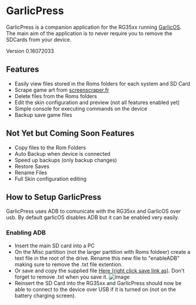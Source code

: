 # GarlicPress

GarlicPress is a companion application for the RG35xx running [GarlicOS](https://www.patreon.com/posts/garlicos-for-76561333). The main aim of the application is to never require you to remove the SDCards from your device.

Version 0.16072033
## Features
* Easily view files stored in the Roms folders for each system and SD Card
* Scrape game art from [screenscraper.fr](https://screenscraper.fr)
* Delete files from the Roms folders
* Edit the skin configuration and preview (not all features enabled yet)
* Simple console for executing commands on the device
* Backup save game files

## Not Yet but Coming Soon Features
* Copy files to the Rom Folders
* Auto Backup when device is connected
* Speed up backups (only backup changes)
* Restore Saves
* Rename Files
* Full Skin configuration editing

## How to Setup GarlicPress 
GarlicPress uses ADB to comunicate with the RG35xx and GarlicOS over usb. By default garlicOS disables ADB but it can be enabled very easily.
### Enabling ADB
* Insert the main SD card into a PC
* On the Misc partition (not the larger partition with Roms foldeer) create a text file in the root of the drive. Rename this new file to "enableADB" making sure to remove the .txt file extention.
* Or save and copy the supplied file [Here (right click save link as)](https://raw.githubusercontent.com/prosthetichead/GarlicPress-Release/main/enableADB). Don't forget to remove .txt when you save it.
  ![image](https://github.com/prosthetichead/GarlicPress-Release/assets/1934681/4d7718a1-f4e3-42ae-bd96-11780ff07f2e)
* Reinsert the SD Card into the RG35xx and GarlicPress should now be able to connect to the device over USB if it is turned on (not on the battery charging screen).
  
  
